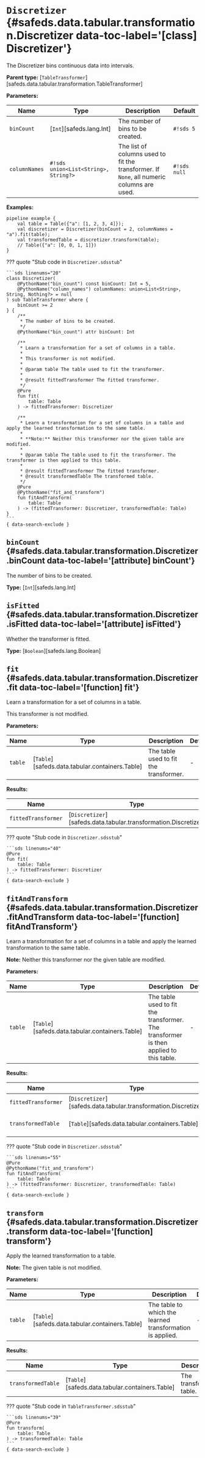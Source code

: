 [//]: # (DO NOT EDIT THIS FILE DIRECTLY. Instead, edit the corresponding stub file and execute `npm run docs:api`.)

# <code class="doc-symbol doc-symbol-class"></code> `Discretizer` {#safeds.data.tabular.transformation.Discretizer data-toc-label='[class] Discretizer'}

The Discretizer bins continuous data into intervals.

**Parent type:** [`TableTransformer`][safeds.data.tabular.transformation.TableTransformer]

**Parameters:**

| Name | Type | Description | Default |
|------|------|-------------|---------|
| `binCount` | [`Int`][safeds.lang.Int] | The number of bins to be created. | `#!sds 5` |
| `columnNames` | `#!sds union<List<String>, String?>` | The list of columns used to fit the transformer. If `None`, all numeric columns are used. | `#!sds null` |

**Examples:**

```sds hl_lines="3"
pipeline example {
    val table = Table({"a": [1, 2, 3, 4]});
    val discretizer = Discretizer(binCount = 2, columnNames = "a").fit(table);
    val transformedTable = discretizer.transform(table);
    // Table({"a": [0, 0, 1, 1]})
}
```

??? quote "Stub code in `Discretizer.sdsstub`"

    ```sds linenums="20"
    class Discretizer(
        @PythonName("bin_count") const binCount: Int = 5,
        @PythonName("column_names") columnNames: union<List<String>, String, Nothing?> = null
    ) sub TableTransformer where {
        binCount >= 2
    } {
        /**
         * The number of bins to be created.
         */
        @PythonName("bin_count") attr binCount: Int

        /**
         * Learn a transformation for a set of columns in a table.
         *
         * This transformer is not modified.
         *
         * @param table The table used to fit the transformer.
         *
         * @result fittedTransformer The fitted transformer.
         */
        @Pure
        fun fit(
            table: Table
        ) -> fittedTransformer: Discretizer

        /**
         * Learn a transformation for a set of columns in a table and apply the learned transformation to the same table.
         *
         * **Note:** Neither this transformer nor the given table are modified.
         *
         * @param table The table used to fit the transformer. The transformer is then applied to this table.
         *
         * @result fittedTransformer The fitted transformer.
         * @result transformedTable The transformed table.
         */
        @Pure
        @PythonName("fit_and_transform")
        fun fitAndTransform(
            table: Table
        ) -> (fittedTransformer: Discretizer, transformedTable: Table)
    }
    ```
    { data-search-exclude }

## <code class="doc-symbol doc-symbol-attribute"></code> `binCount` {#safeds.data.tabular.transformation.Discretizer.binCount data-toc-label='[attribute] binCount'}

The number of bins to be created.

**Type:** [`Int`][safeds.lang.Int]

## <code class="doc-symbol doc-symbol-attribute"></code> `isFitted` {#safeds.data.tabular.transformation.Discretizer.isFitted data-toc-label='[attribute] isFitted'}

Whether the transformer is fitted.

**Type:** [`Boolean`][safeds.lang.Boolean]

## <code class="doc-symbol doc-symbol-function"></code> `fit` {#safeds.data.tabular.transformation.Discretizer.fit data-toc-label='[function] fit'}

Learn a transformation for a set of columns in a table.

This transformer is not modified.

**Parameters:**

| Name | Type | Description | Default |
|------|------|-------------|---------|
| `table` | [`Table`][safeds.data.tabular.containers.Table] | The table used to fit the transformer. | - |

**Results:**

| Name | Type | Description |
|------|------|-------------|
| `fittedTransformer` | [`Discretizer`][safeds.data.tabular.transformation.Discretizer] | The fitted transformer. |

??? quote "Stub code in `Discretizer.sdsstub`"

    ```sds linenums="40"
    @Pure
    fun fit(
        table: Table
    ) -> fittedTransformer: Discretizer
    ```
    { data-search-exclude }

## <code class="doc-symbol doc-symbol-function"></code> `fitAndTransform` {#safeds.data.tabular.transformation.Discretizer.fitAndTransform data-toc-label='[function] fitAndTransform'}

Learn a transformation for a set of columns in a table and apply the learned transformation to the same table.

**Note:** Neither this transformer nor the given table are modified.

**Parameters:**

| Name | Type | Description | Default |
|------|------|-------------|---------|
| `table` | [`Table`][safeds.data.tabular.containers.Table] | The table used to fit the transformer. The transformer is then applied to this table. | - |

**Results:**

| Name | Type | Description |
|------|------|-------------|
| `fittedTransformer` | [`Discretizer`][safeds.data.tabular.transformation.Discretizer] | The fitted transformer. |
| `transformedTable` | [`Table`][safeds.data.tabular.containers.Table] | The transformed table. |

??? quote "Stub code in `Discretizer.sdsstub`"

    ```sds linenums="55"
    @Pure
    @PythonName("fit_and_transform")
    fun fitAndTransform(
        table: Table
    ) -> (fittedTransformer: Discretizer, transformedTable: Table)
    ```
    { data-search-exclude }

## <code class="doc-symbol doc-symbol-function"></code> `transform` {#safeds.data.tabular.transformation.Discretizer.transform data-toc-label='[function] transform'}

Apply the learned transformation to a table.

**Note:** The given table is not modified.

**Parameters:**

| Name | Type | Description | Default |
|------|------|-------------|---------|
| `table` | [`Table`][safeds.data.tabular.containers.Table] | The table to which the learned transformation is applied. | - |

**Results:**

| Name | Type | Description |
|------|------|-------------|
| `transformedTable` | [`Table`][safeds.data.tabular.containers.Table] | The transformed table. |

??? quote "Stub code in `TableTransformer.sdsstub`"

    ```sds linenums="39"
    @Pure
    fun transform(
        table: Table
    ) -> transformedTable: Table
    ```
    { data-search-exclude }
